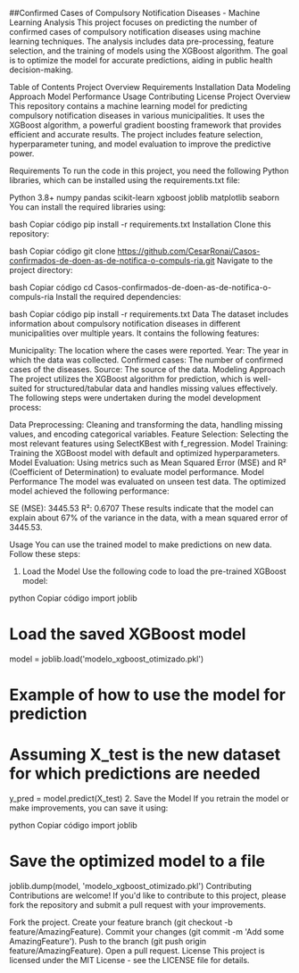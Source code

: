 ##Confirmed Cases of Compulsory Notification Diseases - Machine Learning Analysis
This project focuses on predicting the number of confirmed cases of compulsory notification diseases using machine learning techniques. The analysis includes data pre-processing, feature selection, and the training of models using the XGBoost algorithm. The goal is to optimize the model for accurate predictions, aiding in public health decision-making.

Table of Contents
Project Overview
Requirements
Installation
Data
Modeling Approach
Model Performance
Usage
Contributing
License
Project Overview
This repository contains a machine learning model for predicting compulsory notification diseases in various municipalities. It uses the XGBoost algorithm, a powerful gradient boosting framework that provides efficient and accurate results. The project includes feature selection, hyperparameter tuning, and model evaluation to improve the predictive power.

Requirements
To run the code in this project, you need the following Python libraries, which can be installed using the requirements.txt file:

Python 3.8+
numpy
pandas
scikit-learn
xgboost
joblib
matplotlib
seaborn
You can install the required libraries using:

bash
Copiar código
pip install -r requirements.txt
Installation
Clone this repository:

bash
Copiar código
git clone https://github.com/CesarRonai/Casos-confirmados-de-doen-as-de-notifica-o-compuls-ria.git
Navigate to the project directory:

bash
Copiar código
cd Casos-confirmados-de-doen-as-de-notifica-o-compuls-ria
Install the required dependencies:

bash
Copiar código
pip install -r requirements.txt
Data
The dataset includes information about compulsory notification diseases in different municipalities over multiple years. It contains the following features:

Municipality: The location where the cases were reported.
Year: The year in which the data was collected.
Confirmed cases: The number of confirmed cases of the diseases.
Source: The source of the data.
Modeling Approach
The project utilizes the XGBoost algorithm for prediction, which is well-suited for structured/tabular data and handles missing values effectively. The following steps were undertaken during the model development process:

Data Preprocessing: Cleaning and transforming the data, handling missing values, and encoding categorical variables.
Feature Selection: Selecting the most relevant features using SelectKBest with f_regression.
Model Training: Training the XGBoost model with default and optimized hyperparameters.
Model Evaluation: Using metrics such as Mean Squared Error (MSE) and R² (Coefficient of Determination) to evaluate model performance.
Model Performance
The model was evaluated on unseen test data. The optimized model achieved the following performance:

SE (MSE): 3445.53
R²: 0.6707
These results indicate that the model can explain about 67% of the variance in the data, with a mean squared error of 3445.53.

Usage
You can use the trained model to make predictions on new data. Follow these steps:

1. Load the Model
Use the following code to load the pre-trained XGBoost model:

python
Copiar código
import joblib

# Load the saved XGBoost model
model = joblib.load('modelo_xgboost_otimizado.pkl')

# Example of how to use the model for prediction
# Assuming X_test is the new dataset for which predictions are needed
y_pred = model.predict(X_test)
2. Save the Model
If you retrain the model or make improvements, you can save it using:

python
Copiar código
import joblib

# Save the optimized model to a file
joblib.dump(model, 'modelo_xgboost_otimizado.pkl')
Contributing
Contributions are welcome! If you'd like to contribute to this project, please fork the repository and submit a pull request with your improvements.

Fork the project.
Create your feature branch (git checkout -b feature/AmazingFeature).
Commit your changes (git commit -m 'Add some AmazingFeature').
Push to the branch (git push origin feature/AmazingFeature).
Open a pull request.
License
This project is licensed under the MIT License - see the LICENSE file for details.